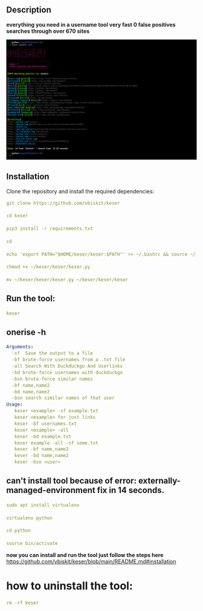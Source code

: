 ## Description
**everything you need in a username tool very fast 0 false positives searches through over 670 sites**

![keser](keser.png)

## Installation 
Clone the repository and install the required dependencies:  
```yaml
git clone https://github.com/vbiskit/keser

cd keser

pip3 install -r requirements.txt

cd

echo 'export PATH="$HOME/keser/keser:$PATH"' >> ~/.bashrc && source ~/.bashrc

chmod +x ~/keser/keser/keser.py

mv ~/keser/keser/keser.py ~/keser/keser/keser
```
## Run the tool:
```yaml
keser
```
## onerise -h

```yaml
Arguments:
  -sf  Save the output to a file
  -bf brute-force usernames from a .txt file
  -all Search With Duckduckgo And Userlinks
  -bd brute-force usernames with duckduckgo
  -bsn brute-force similar names
  -bf name,name2
  -bd name,name2
  -bsn search similar names of that user
Usage:
   keser <example> -sf example.txt
   keser <example> for just links
   keser -bf usernames.txt
   keser <example> -all
   keser -bd example.txt
   keser example -all -sf some.txt
   keser -bf name,name2
   keser -bd name,name2
   keser -bsn <user>
```
## can't install tool because of error: externally-managed-environment fix in 14 seconds.
```yaml
sudo apt install virtualenv

virtualenv python

cd python

source bin/activate
```
**now you can install and run the tool just follow the steps here**
https://github.com/vbiskit/keser/blob/main/README.md#installation

# how to uninstall the tool:
```yaml
rm -rf keser
